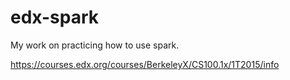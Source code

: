 # edx-spark

My work on practicing how to use spark. 

https://courses.edx.org/courses/BerkeleyX/CS100.1x/1T2015/info
